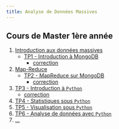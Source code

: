 ```yaml
---
title: Analyse de Données Massives
---
```


## Cours de Master 1ère année

1. [Introduction aux données massives](slides/initiation-big-data-stockage-massif.html)
    - [TP1 - Introduction à MongoDB](analyse-donnees-massives-tp1.html)
        - [correction](analyse-donnees-massives-tp1-correction.html)
1. [Map-Reduce](slides/initiation-big-data-mapreduce.html)
    - [TP2 - MapReduce sur MongoDB](analyse-donnees-massives-tp2.html)
        - [correction](analyse-donnees-massives-tp2-correction.html)
1. [TP3 - Introduction à `Python`](analyse-donnees-massives-tp3.html)
    - [correction](analyse-donnees-massives-tp3-correction.html)
1. [TP4 - Statistiques sous `Python`](analyse-donnees-massives-tp4.html)
1. [TP5 - Visualisation sous `Python`](analyse-donnees-massives-tp5.html)
1. [TP6 - Analyse de données avec `Python`]()
1. [...]()


